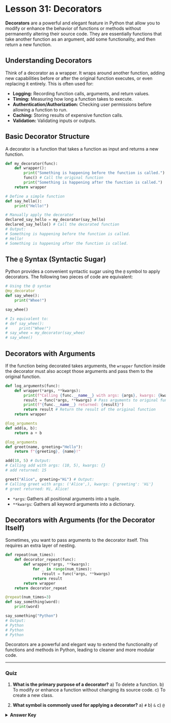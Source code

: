 # Lesson 31: Decorators

**Decorators** are a powerful and elegant feature in Python that allow you to modify or enhance the behavior of functions or methods without permanently altering their source code. They are essentially functions that take another function as an argument, add some functionality, and then return a new function.

## Understanding Decorators

Think of a decorator as a wrapper. It wraps around another function, adding new capabilities before or after the original function executes, or even replacing it entirely. This is often used for:

*   **Logging:** Recording function calls, arguments, and return values.
*   **Timing:** Measuring how long a function takes to execute.
*   **Authentication/Authorization:** Checking user permissions before allowing a function to run.
*   **Caching:** Storing results of expensive function calls.
*   **Validation:** Validating inputs or outputs.

## Basic Decorator Structure

A decorator is a function that takes a function as input and returns a new function.

```python
def my_decorator(func):
    def wrapper():
        print("Something is happening before the function is called.")
        func() # Call the original function
        print("Something is happening after the function is called.")
    return wrapper

# Define a simple function
def say_hello():
    print("Hello!")

# Manually apply the decorator
declared_say_hello = my_decorator(say_hello)
declared_say_hello() # Call the decorated function
# Output:
# Something is happening before the function is called.
# Hello!
# Something is happening after the function is called.
```

## The `@` Syntax (Syntactic Sugar)

Python provides a convenient syntactic sugar using the `@` symbol to apply decorators. The following two pieces of code are equivalent:

```python
# Using the @ syntax
@my_decorator
def say_whee():
    print("Whee!")

say_whee()

# Is equivalent to:
# def say_whee():
#     print("Whee!")
# say_whee = my_decorator(say_whee)
# say_whee()
```

## Decorators with Arguments

If the function being decorated takes arguments, the `wrapper` function inside the decorator must also accept those arguments and pass them to the original function.

```python
def log_arguments(func):
    def wrapper(*args, **kwargs):
        print(f"Calling {func.__name__} with args: {args}, kwargs: {kwargs}")
        result = func(*args, **kwargs) # Pass arguments to original function
        print(f"{func.__name__} returned: {result}")
        return result # Return the result of the original function
    return wrapper

@log_arguments
def add(a, b):
    return a + b

@log_arguments
def greet(name, greeting="Hello"):
    return f"{greeting}, {name}!"

add(10, 5) # Output:
# Calling add with args: (10, 5), kwargs: {}
# add returned: 15

greet("Alice", greeting="Hi") # Output:
# Calling greet with args: ('Alice',), kwargs: {'greeting': 'Hi'}
# greet returned: Hi, Alice!
```

*   `*args`: Gathers all positional arguments into a tuple.
*   `**kwargs`: Gathers all keyword arguments into a dictionary.

## Decorators with Arguments (for the Decorator Itself)

Sometimes, you want to pass arguments to the decorator itself. This requires an extra layer of nesting.

```python
def repeat(num_times):
    def decorator_repeat(func):
        def wrapper(*args, **kwargs):
            for _ in range(num_times):
                result = func(*args, **kwargs)
            return result
        return wrapper
    return decorator_repeat

@repeat(num_times=3)
def say_something(word):
    print(word)

say_something("Python")
# Output:
# Python
# Python
# Python
```

Decorators are a powerful and elegant way to extend the functionality of functions and methods in Python, leading to cleaner and more modular code.

--- 

### Quiz

1.  **What is the primary purpose of a decorator?**
    a) To delete a function.
    b) To modify or enhance a function without changing its source code.
    c) To create a new class.

2.  **What symbol is commonly used for applying a decorator?**
    a) `#`
    b) `&`
    c) `@`

<details>
  <summary><b>Answer Key</b></summary>
  1. b
  2. c
</details>